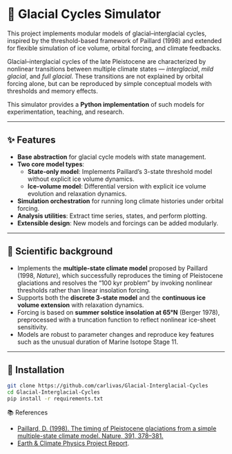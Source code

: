 # 🧊 Glacial Cycles Simulator

This project implements modular models of glacial–interglacial cycles, inspired by the threshold-based framework of Paillard (1998) and extended for flexible simulation of ice volume, orbital forcing, and climate feedbacks.

Glacial–interglacial cycles of the late Pleistocene are characterized by nonlinear transitions between multiple climate states — *interglacial*, *mild glacial*, and *full glacial*. These transitions are not explained by orbital forcing alone, but can be reproduced by simple conceptual models with thresholds and memory effects.  

This simulator provides a **Python implementation** of such models for experimentation, teaching, and research.

---

## ✨ Features
- **Base abstraction** for glacial cycle models with state management.
- **Two core model types**:
  - **State-only model**: Implements Paillard’s 3-state threshold model without explicit ice volume dynamics.
  - **Ice-volume model**: Differential version with explicit ice volume evolution and relaxation dynamics.
- **Simulation orchestration** for running long climate histories under orbital forcing.
- **Analysis utilities**: Extract time series, states, and perform plotting.
- **Extensible design**: New models and forcings can be added modularly.

---

## 📖 Scientific background
- Implements the **multiple-state climate model** proposed by Paillard (1998, *Nature*), which successfully reproduces the timing of Pleistocene glaciations and resolves the “100 kyr problem” by invoking nonlinear thresholds rather than linear insolation forcing.
- Supports both the **discrete 3-state model** and the **continuous ice volume extension** with relaxation dynamics.
- Forcing is based on **summer solstice insolation at 65°N** (Berger 1978), preprocessed with a truncation function to reflect nonlinear ice-sheet sensitivity.
- Models are robust to parameter changes and reproduce key features such as the unusual duration of Marine Isotope Stage 11.

---

## 🚀 Installation
```bash
git clone https://github.com/carlivas/Glacial-Interglacial-Cycles
cd Glacial-Interglacial-Cycles
pip install -r requirements.txt
```

📚 References
- [Paillard, D. (1998). The timing of Pleistocene glaciations from a simple multiple-state climate model. Nature, 391, 378–381.](https://github.com/carlivas/Glacial-Interglacial-Cycles/blob/main/documents/Paillard_1998_Nature.pdf)
- [Earth & Climate Physics Project Report](https://github.com/carlivas/Glacial-Interglacial-Cycles/blob/main/documents/Earth_and_Climate_Physics_Project.pdf).
